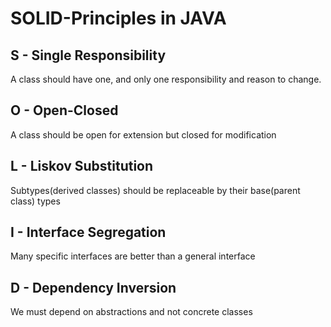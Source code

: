 # SOLID-Principles in JAVA

## S - Single Responsibility
A class should have one, and only one responsibility and reason to change.

## O - Open-Closed
A class should be open for extension but closed for modification

## L - Liskov Substitution
Subtypes(derived classes) should be replaceable by their base(parent class) types

## I - Interface Segregation
Many specific interfaces are better than a general interface

## D - Dependency Inversion
We must depend on abstractions and not concrete classes



